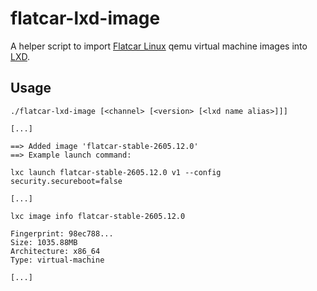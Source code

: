 # flatcar-lxd-image

A helper script to import [Flatcar Linux](https://kinvolk.io/flatcar-container-linux/)
qemu virtual machine images into [LXD](https://linuxcontainers.org/lxd/).

## Usage

```
./flatcar-lxd-image [<channel> [<version> [<lxd name alias>]]]
```

```
[...]

==> Added image 'flatcar-stable-2605.12.0'
==> Example launch command:

lxc launch flatcar-stable-2605.12.0 v1 --config security.secureboot=false

[...]

lxc image info flatcar-stable-2605.12.0

Fingerprint: 98ec788...
Size: 1035.88MB
Architecture: x86_64
Type: virtual-machine

[...]
```
